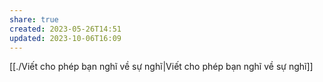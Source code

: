```yaml
---
share: true
created: 2023-05-26T14:51
updated: 2023-10-06T16:09
---
```

[[./Viết cho phép bạn nghĩ về sự nghĩ|Viết cho phép bạn nghĩ về sự nghĩ]]
